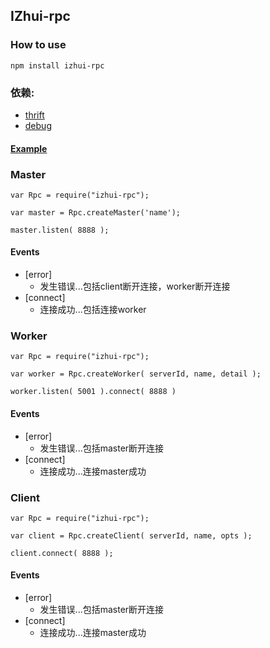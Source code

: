 ## IZhui-rpc

### How to use

	npm install izhui-rpc


### 依赖:

* [thrift](https://www.npmjs.com/package/thrift)
* [debug](https://www.npmjs.com/package/debug)

#### [Example](./example)

### Master
	
	var Rpc = require("izhui-rpc");

	var master = Rpc.createMaster('name');

	master.listen( 8888 );

#### Events
* [error]
	* 发生错误...包括client断开连接，worker断开连接
* [connect]
	* 连接成功...包括连接worker

### Worker

	var Rpc = require("izhui-rpc");

	var worker = Rpc.createWorker( serverId, name, detail );

	worker.listen( 5001 ).connect( 8888 )

#### Events
* [error]
	* 发生错误...包括master断开连接
* [connect]
	* 连接成功...连接master成功

### Client

	var Rpc = require("izhui-rpc");

	var client = Rpc.createClient( serverId, name, opts );

	client.connect( 8888 );

#### Events
* [error]
	* 发生错误...包括master断开连接
* [connect]
	* 连接成功...连接master成功